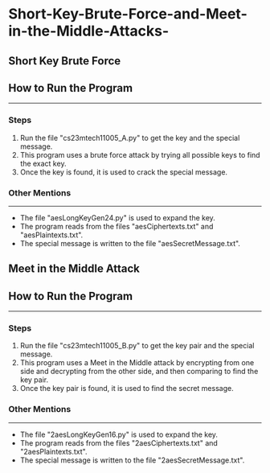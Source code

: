 # Short-Key-Brute-Force-and-Meet-in-the-Middle-Attacks-

## Short Key Brute Force

## How to Run the Program
-------------------------

### Steps

1. Run the file "cs23mtech11005_A.py" to get the key and the special message.
2. This program uses a brute force attack by trying all possible keys to find the exact key.
3. Once the key is found, it is used to crack the special message.

### Other Mentions
-----------------

* The file "aesLongKeyGen24.py" is used to expand the key.
* The program reads from the files "aesCiphertexts.txt" and "aesPlaintexts.txt".
* The special message is written to the file "aesSecretMessage.txt".

## Meet in the Middle Attack

## How to Run the Program
-------------------------

### Steps

1. Run the file "cs23mtech11005_B.py" to get the key pair and the special message.
2. This program uses a Meet in the Middle attack by encrypting from one side and decrypting from the other side, and then comparing to find the key pair.
3. Once the key pair is found, it is used to find the secret message.

### Other Mentions
-----------------

* The file "2aesLongKeyGen16.py" is used to expand the key.
* The program reads from the files "2aesCiphertexts.txt" and "2aesPlaintexts.txt".
* The special message is written to the file "2aesSecretMessage.txt".
